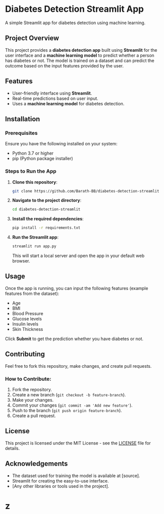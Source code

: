 # Diabetes Detection Streamlit App

A simple Streamlit app for diabetes detection using machine learning.

## Project Overview

This project provides a **diabetes detection app** built using **Streamlit** for the user interface and a **machine learning model** to predict whether a person has diabetes or not. The model is trained on a dataset and can predict the outcome based on the input features provided by the user.

## Features

- User-friendly interface using **Streamlit**.
- Real-time predictions based on user input.
- Uses a **machine learning model** for diabetes detection.

## Installation

### Prerequisites

Ensure you have the following installed on your system:

- Python 3.7 or higher
- pip (Python package installer)

### Steps to Run the App

1. **Clone this repository**:
    ```bash
    git clone https://github.com/Barath-BB/diabetes-detection-streamlit.git
    ```

2. **Navigate to the project directory**:
    ```bash
    cd diabetes-detection-streamlit
    ```

3. **Install the required dependencies**:
    ```bash
    pip install -r requirements.txt
    ```

4. **Run the Streamlit app**:
    ```bash
    streamlit run app.py
    ```

    This will start a local server and open the app in your default web browser.

## Usage

Once the app is running, you can input the following features (example features from the dataset):

- Age
- BMI
- Blood Pressure
- Glucose levels
- Insulin levels
- Skin Thickness

Click **Submit** to get the prediction whether you have diabetes or not.

## Contributing

Feel free to fork this repository, make changes, and create pull requests.

### How to Contribute:

1. Fork the repository.
2. Create a new branch (`git checkout -b feature-branch`).
3. Make your changes.
4. Commit your changes (`git commit -am 'Add new feature'`).
5. Push to the branch (`git push origin feature-branch`).
6. Create a pull request.

## License

This project is licensed under the MIT License - see the [LICENSE](LICENSE) file for details.

## Acknowledgements

- The dataset used for training the model is available at [source].
- Streamlit for creating the easy-to-use interface.
- [Any other libraries or tools used in the project].
# z
